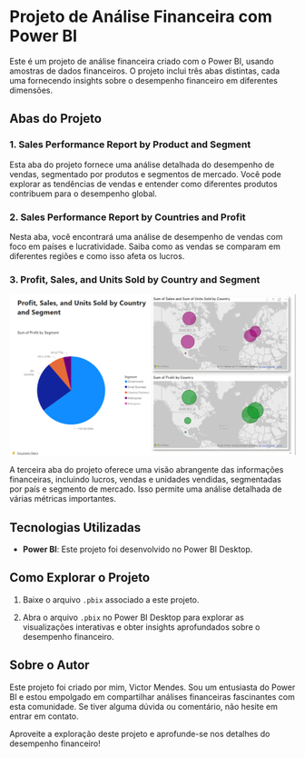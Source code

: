 # Projeto de Análise Financeira com Power BI

Este é um projeto de análise financeira criado com o Power BI, usando amostras de dados financeiros. O projeto inclui três abas distintas, cada uma fornecendo insights sobre o desempenho financeiro em diferentes dimensões.

## Abas do Projeto

### 1. Sales Performance Report by Product and Segment

Esta aba do projeto fornece uma análise detalhada do desempenho de vendas, segmentado por produtos e segmentos de mercado. Você pode explorar as tendências de vendas e entender como diferentes produtos contribuem para o desempenho global.

### 2. Sales Performance Report by Countries and Profit

Nesta aba, você encontrará uma análise de desempenho de vendas com foco em países e lucratividade. Saiba como as vendas se comparam em diferentes regiões e como isso afeta os lucros.

### 3. Profit, Sales, and Units Sold by Country and Segment

![Screenshot da aba 03](https://raw.githubusercontent.com/VictorTangoMike/power_bi/main/Financial/Page_03.png)

A terceira aba do projeto oferece uma visão abrangente das informações financeiras, incluindo lucros, vendas e unidades vendidas, segmentadas por país e segmento de mercado. Isso permite uma análise detalhada de várias métricas importantes.

## Tecnologias Utilizadas

- **Power BI**: Este projeto foi desenvolvido no Power BI Desktop.

## Como Explorar o Projeto

1. Baixe o arquivo `.pbix` associado a este projeto.

2. Abra o arquivo `.pbix` no Power BI Desktop para explorar as visualizações interativas e obter insights aprofundados sobre o desempenho financeiro.

## Sobre o Autor

Este projeto foi criado por mim, Victor Mendes. Sou um entusiasta do Power BI e estou empolgado em compartilhar análises financeiras fascinantes com esta comunidade. Se tiver alguma dúvida ou comentário, não hesite em entrar em contato.

Aproveite a exploração deste projeto e aprofunde-se nos detalhes do desempenho financeiro!

